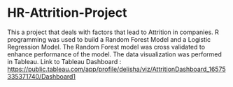 # HR-Attrition-Project
This a project that deals with factors that lead to Attrition in companies. R programming was used to build a Random Forest Model and a Logistic Regression Model.
The Random Forest model was cross validated to enhance performance of the model. The data visualization was performed in Tableau.
Link to Tableau Dashboard : https://public.tableau.com/app/profile/delisha/viz/AttritionDashboard_16575335371740/Dashboard1
